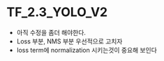 # TF_2.3_YOLO_V2
* 아직 수정을 좀더 해야한다.
* Loss 부분, NMS 부분 우선적으로 고치자
* loss term에 normalization 시키는것이 중요해 보인다
